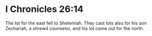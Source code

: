 # I Chronicles 26:14

The lot for the east fell to Shelemiah. They cast lots also for his son Zechariah, a shrewd counselor, and his lot came out for the north.
